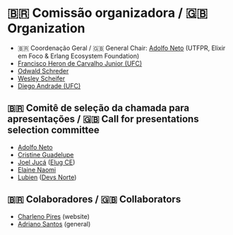 # 🇧🇷 Comissão organizadora / 🇬🇧 Organization

- 🇧🇷 Coordenação Geral /  🇬🇧 General Chair: [Adolfo Neto](https://adolfont.github.io/) (UTFPR, Elixir em Foco & Erlang Ecosystem Foundation)
- [Francisco Heron de Carvalho Junior (UFC)](https://cc.ufc.br/curso/corpo-docente/heron/)
- [Odwald Schreder](https://twitter.com/Oschreder_PPGCA)
- [Wesley Scheifer](https://twitter.com/Wesleyscheifer)
- [Diego Andrade (UFC)](https://conf.researchr.org/profile/msr-2022/carlosdiegoandradedealmeida)

## 🇧🇷 Comitê de seleção da chamada para apresentações / 🇬🇧 Call for presentations selection committee

- [Adolfo Neto](https://twitter.com/adolfont) 
- [Cristine Guadelupe](https://twitter.com/crisguade)
- [Joel Jucá](https://twitter.com/holyshtjoe) ([Elug CE](https://elug-ce.github.io/))
- [Elaine Naomi](https://twitter.com/elaine_nw)
- [Lubien](https://twitter.com/joao_lubien) ([Devs Norte](https://devsnorte.com/))

## 🇧🇷 Colaboradores / 🇬🇧 Collaborators

- [Charleno Pires](https://twitter.com/charlenopires) (website)
- [Adriano Santos](https://twitter.com/sleipni_r) (general)
